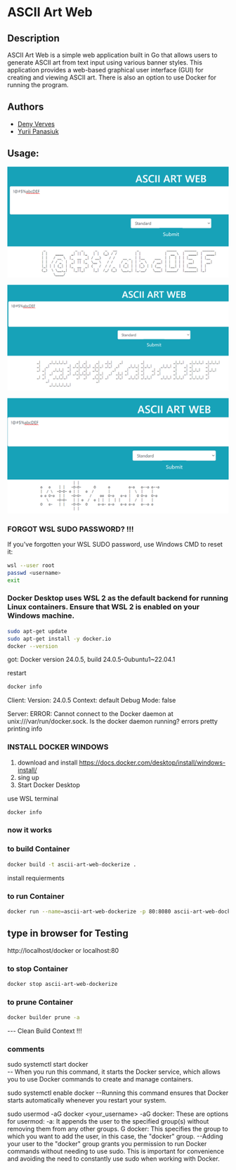 # ASCII Art Web

## Description

ASCII Art Web is a simple web application built in Go that allows users to generate ASCII art from text input using various banner styles. This application provides a web-based graphical user interface (GUI) for creating and viewing ASCII art.
There is also an option to use Docker for running the program.

## Authors

- [Deny Verves](https://github.com/TartuDen)
- [Yurii Panasiuk](https://github.com/pomog)

## Usage: 
![Alt text](readmeImgs/image.png)

![Alt text](readmeImgs/image1.png)

![Alt text](readmeImgs/image2.png)
### FORGOT WSL SUDO PASSWORD? !!!
If you've forgotten your WSL SUDO password, use Windows CMD to reset it:

```bash
wsl --user root
passwd <username>
exit
```
### Docker Desktop uses WSL 2 as the default backend for running Linux containers. Ensure that WSL 2 is enabled on your Windows machine.

```bash
sudo apt-get update
sudo apt-get install -y docker.io
docker --version
```
got: Docker version 24.0.5, build 24.0.5-0ubuntu1~22.04.1

restart
```bash
docker info
```
Client:
Version:    24.0.5
Context:    default
Debug Mode: false

Server:
ERROR: Cannot connect to the Docker daemon at unix:///var/run/docker.sock. Is the docker daemon running?
errors pretty printing info

### INSTALL DOCKER WINDOWS

1. download and install https://docs.docker.com/desktop/install/windows-install/
2. sing up
3. Start Docker Desktop

use WSL terminal
```bash
docker info
```
### now it works

### to build Container
```bash
docker build -t ascii-art-web-dockerize .
```
  install requierments

### to run Container
```bash
docker run --name=ascii-art-web-dockerize -p 80:8080 ascii-art-web-dockerize
```

## type in browser for Testing
http://localhost/docker
or
localhost:80

### to stop Container
```bash
docker stop ascii-art-web-dockerize
```

### to prune Container
```bash
docker builder prune -a
```
--- Clean Build Context !!!

### comments 
sudo systemctl start docker 	
	-- When you run this command, it starts the Docker service,
	which allows you to use Docker commands to create and manage containers.

sudo systemctl enable docker
	--Running this command ensures that Docker starts automatically whenever you restart your system. 
 
sudo usermod -aG docker <your_username>
	-aG docker: These are options for usermod:
		-a: It appends the user to the specified group(s) without removing them from any other groups.
		G docker: This specifies the group to which you want to add the user, in this case, the "docker" group.	
	--Adding your user to the "docker" group grants you permission to run Docker commands without needing to use sudo.
	This is important for convenience and avoiding the need to constantly use sudo when working with Docker.


